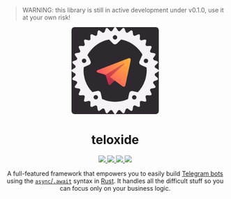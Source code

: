 > WARNING: this library is still in active development under v0.1.0, use it at your own risk!

<div align="center">
  <img src="ICON.png" width="200"/>
  <h1>teloxide</h1>
  
  <a href="https://docs.rs/teloxide/">
    <img src="https://img.shields.io/badge/docs.rs-link-blue.svg">
  </a>
  <a href="https://github.com/teloxide/teloxide/actions">
    <img src="https://github.com/teloxide/teloxide/workflows/Continuous%20integration/badge.svg">
  </a>
  <a href="LICENSE">
    <img src="https://img.shields.io/badge/license-MIT-blue.svg">
  </a>
  <a href="https://crates.io/crates/teloxide">
    <img src="https://img.shields.io/badge/crates.io-v0.1.0-orange.svg">
  </a>
  
  A full-featured framework that empowers you to easily build [Telegram bots](https://telegram.org/blog/bot-revolution) using the [`async`/`.await`](https://rust-lang.github.io/async-book/01_getting_started/01_chapter.html) syntax in [Rust](https://www.rust-lang.org/). It handles all the difficult stuff so you can focus only on your business logic.
</div>
